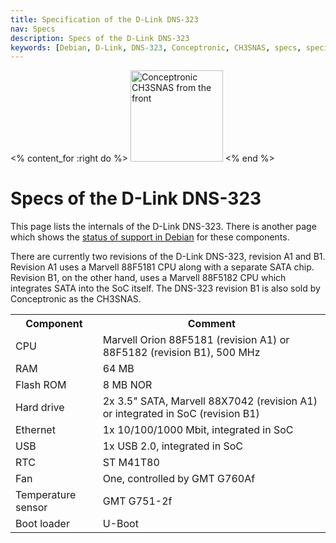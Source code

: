 ```yaml
---
title: Specification of the D-Link DNS-323
nav: Specs
description: Specs of the D-Link DNS-323
keywords: [Debian, D-Link, DNS-323, Conceptronic, CH3SNAS, specs, specification]
---
```


<% content_for :right do %>
<img src = "../images/r_ch3snas_front.jpg" class="border" alt="Conceptronic CH3SNAS from the front" width="148" height="146" />
<% end %>

<h1>Specs of the D-Link DNS-323</h1>

This page lists the internals of the D-Link DNS-323.  There is another page
which shows the <a href = "../status/">status of support in Debian</a> for
these components.

There are currently two revisions of the D-Link DNS-323, revision A1 and
B1.  Revision A1 uses a Marvell 88F5181 CPU along with a separate SATA
chip.  Revision B1, on the other hand, uses a Marvell 88F5182 CPU which
integrates SATA into the SoC itself.  The DNS-323 revision B1 is also sold
by Conceptronic as the CH3SNAS.

<table>

<tr>
<th>Component</th>
<th>Comment</th>
</tr>

<tr>
<td>CPU</td>
<td>Marvell Orion 88F5181 (revision A1) or 88F5182 (revision B1), 500 MHz</td>
</tr>

<tr>
<td>RAM</td>
<td>64 MB</td>
</tr>

<tr>
<td>Flash ROM</td>
<td>8 MB NOR</td>
</tr>

<tr>
<td>Hard drive</td>
<td>2x 3.5" SATA, Marvell 88X7042 (revision A1) or integrated in SoC
(revision B1)</td>
</tr>

<tr>
<td>Ethernet</td>
<td>1x 10/100/1000 Mbit, integrated in SoC</td>
</tr>

<tr>
<td>USB</td>
<td>1x USB 2.0, integrated in SoC</td>
</tr>

<tr>
<td>RTC</td>
<td>ST M41T80</td>
</tr>

<tr>
<td>Fan</td>
<td>One, controlled by GMT G760Af</td>
</tr>

<tr>
<td>Temperature sensor</td>
<td>GMT G751-2f</td>
</tr>

<tr>
<td>Boot loader</td>
<td>U-Boot</td>
</tr>

</table>

